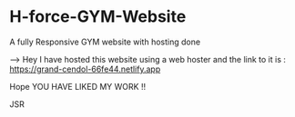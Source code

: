 # H-force-GYM-Website
A fully Responsive GYM website with hosting done

--> Hey I have hosted this website using a web hoster and the link to it is : https://grand-cendol-66fe44.netlify.app

Hope YOU HAVE LIKED MY WORK !!



JSR
